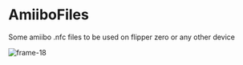 # AmiiboFiles
Some amiibo .nfc files to be used on flipper zero or any other device 


![frame-18](https://github.com/Re3koning/AmiiboFiles/assets/73043633/9596b62f-a4ea-40d9-870e-b5a55e079156)

